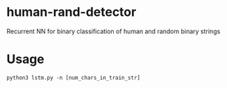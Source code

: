 # human-rand-detector
Recurrent NN for binary classification of human and random binary strings

# Usage
`python3 lstm.py -n [num_chars_in_train_str]`
